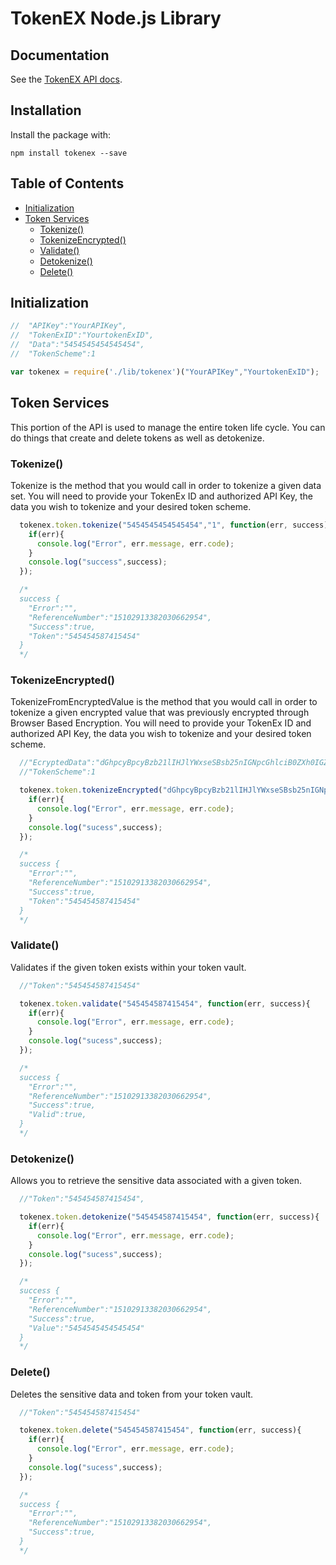 # TokenEX Node.js Library

## Documentation

See the [TokenEX API docs](http://docs.tokenex.com/#tokenex-api).

## Installation

Install the package with:

    npm install tokenex --save

## Table of Contents

* [Initialization](#initialization)
* [Token Services](#token-services)
  * [Tokenize()](#tokenize)
  * [TokenizeEncrypted()](#tokenizeencrypted)
  * [Validate()](#validate)
  * [Detokenize()](#detokenize)
  * [Delete()](#delete)

## Initialization

  ```js
  //  "APIKey":"YourAPIKey",
  //  "TokenExID":"YourtokenExID",
  //  "Data":"5454545454545454",
  //  "TokenScheme":1

  var tokenex = require('./lib/tokenex')("YourAPIKey","YourtokenExID");
  ```

## Token Services

  This portion of the API is used to manage the entire token life cycle. You can do things that create and delete tokens as well as detokenize.

### Tokenize()

  Tokenize is the method that you would call in order to tokenize a given data set. You will need to provide your TokenEx ID and authorized API Key, the data you wish to tokenize and your desired token scheme.

  ```js
    tokenex.token.tokenize("5454545454545454","1", function(err, success){
      if(err){
        console.log("Error", err.message, err.code);
      }
      console.log("success",success);
    });

    /*
    success {
      "Error":"",
      "ReferenceNumber":"15102913382030662954",
      "Success":true,
      "Token":"545454587415454"
    }
    */
  ```

### TokenizeEncrypted()

  TokenizeFromEncryptedValue is the method that you would call in order to tokenize a given encrypted value that was previously encrypted through Browser Based Encryption. You will need to provide your TokenEx ID and authorized API Key, the data you wish to tokenize and your desired token scheme.

  ```js
    //"EcryptedData":"dGhpcyBpcyBzb21lIHJlYWxseSBsb25nIGNpcGhlciB0ZXh0IGZyb20gb3VyIFJTQSBsaWJyYXJ5",
    //"TokenScheme":1

    tokenex.token.tokenizeEncrypted("dGhpcyBpcyBzb21lIHJlYWxseSBsb25nIGNpcGhlciB0ZXh0IGZyb20gb3VyIFJTQSBsaWJyYXJ5","1", function(err, success){
      if(err){
        console.log("Error", err.message, err.code);
      }
      console.log("sucess",success);
    });

    /*
    success {
      "Error":"",
      "ReferenceNumber":"15102913382030662954",
      "Success":true,
      "Token":"545454587415454"
    }
    */
  ```


### Validate()

  Validates if the given token exists within your token vault.

  ```js
    //"Token":"545454587415454"

    tokenex.token.validate("545454587415454", function(err, success){
      if(err){
        console.log("Error", err.message, err.code);
      }
      console.log("sucess",success);
    });

    /*
    success {
      "Error":"",
      "ReferenceNumber":"15102913382030662954",
      "Success":true,
      "Valid":true,
    }
    */
  ```

### Detokenize()

  Allows you to retrieve the sensitive data associated with a given token.

  ```js
    //"Token":"545454587415454",

    tokenex.token.detokenize("545454587415454", function(err, success){
      if(err){
        console.log("Error", err.message, err.code);
      }
      console.log("sucess",success);
    });

    /*
    success {
      "Error":"",
      "ReferenceNumber":"15102913382030662954",
      "Success":true,
      "Value":"5454545454545454"
    }
    */
  ```

### Delete()

  Deletes the sensitive data and token from your token vault.

  ```js
    //"Token":"545454587415454"

    tokenex.token.delete("545454587415454", function(err, success){
      if(err){
        console.log("Error", err.message, err.code);
      }
      console.log("sucess",success);
    });

    /*
    success {
      "Error":"",
      "ReferenceNumber":"15102913382030662954",
      "Success":true,
    }
    */
  ```
